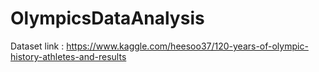 # OlympicsDataAnalysis
Dataset link : https://www.kaggle.com/heesoo37/120-years-of-olympic-history-athletes-and-results
